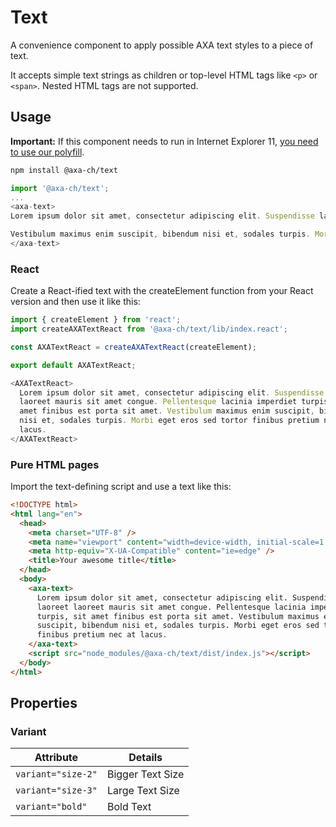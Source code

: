 # Text

A convenience component to apply possible AXA text styles to a piece of text.

It accepts simple text strings as children or top-level HTML tags like `<p>` or `<span>`. Nested HTML tags are not supported.

## Usage

**Important:** If this component needs to run in Internet Explorer 11, [you need to use our polyfill](https://github.com/axa-ch/patterns-library/tree/develop/src/components/05-utils/polyfill).

```bash
npm install @axa-ch/text
```

```js
import '@axa-ch/text';
...
<axa-text>
Lorem ipsum dolor sit amet, consectetur adipiscing elit. Suspendisse laoreet laoreet mauris sit amet congue. Pellentesque lacinia imperdiet turpis, sit amet finibus est porta sit amet.

Vestibulum maximus enim suscipit, bibendum nisi et, sodales turpis. Morbi eget eros sed tortor finibus pretium nec at lacus.
</axa-text>
```

### React

Create a React-ified text with the createElement function from your React version and then use it like this:

```js
import { createElement } from 'react';
import createAXATextReact from '@axa-ch/text/lib/index.react';

const AXATextReact = createAXATextReact(createElement);

export default AXATextReact;
```

```js
<AXATextReact>
  Lorem ipsum dolor sit amet, consectetur adipiscing elit. Suspendisse laoreet
  laoreet mauris sit amet congue. Pellentesque lacinia imperdiet turpis, sit
  amet finibus est porta sit amet. Vestibulum maximus enim suscipit, bibendum
  nisi et, sodales turpis. Morbi eget eros sed tortor finibus pretium nec at
  lacus.
</AXATextReact>
```

### Pure HTML pages

Import the text-defining script and use a text like this:

```html
<!DOCTYPE html>
<html lang="en">
  <head>
    <meta charset="UTF-8" />
    <meta name="viewport" content="width=device-width, initial-scale=1.0" />
    <meta http-equiv="X-UA-Compatible" content="ie=edge" />
    <title>Your awesome title</title>
  </head>
  <body>
    <axa-text>
      Lorem ipsum dolor sit amet, consectetur adipiscing elit. Suspendisse
      laoreet laoreet mauris sit amet congue. Pellentesque lacinia imperdiet
      turpis, sit amet finibus est porta sit amet. Vestibulum maximus enim
      suscipit, bibendum nisi et, sodales turpis. Morbi eget eros sed tortor
      finibus pretium nec at lacus.
    </axa-text>
    <script src="node_modules/@axa-ch/text/dist/index.js"></script>
  </body>
</html>
```

## Properties

### Variant

| Attribute          | Details          |
| ------------------ | ---------------- |
| `variant="size-2"` | Bigger Text Size |
| `variant="size-3"` | Large Text Size  |
| `variant="bold"`   | Bold Text        |

